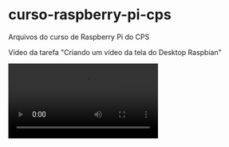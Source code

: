# curso-raspberry-pi-cps

Arquivos do curso de Raspberry Pi do CPS

Vídeo da tarefa "Criando um vídeo da tela do Desktop Raspbian"

![Vídeo da tarefa "Criando um vídeo da tela do Desktop Raspbian"](python-rpi-ermogenes.mp4)

